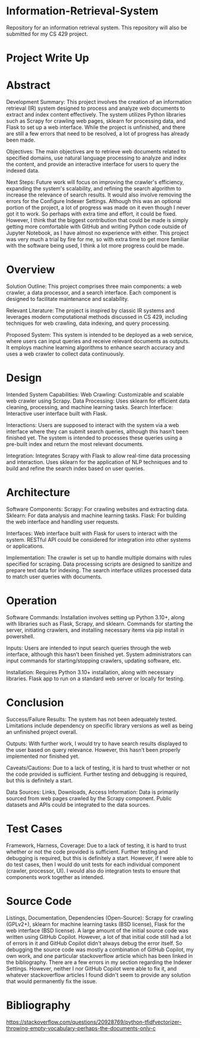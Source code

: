 # Information-Retrieval-System
Repository for an information retrieval system. This repository will also be submitted for my CS 429 project.

# Project Write Up

# Abstract
Development Summary: This project involves the creation of an information retrieval (IR) system designed to process and analyze web documents to extract and index content effectively. The system utilizes Python libraries such as Scrapy for crawling web pages, sklearn for processing data, and Flask to set up a web interface. While the project is unfinished, and there are still a few errors that need to be resolved, a lot of progress has already been made.

Objectives: The main objectives are to retrieve web documents related to specified domains, use natural language processing to analyze and index the content, and provide an interactive interface for users to query the indexed data.

Next Steps: Future work will focus on improving the crawler's efficiency, expanding the system's scalability, and refining the search algorithm to increase the relevance of search results. It would also involve removing the errors for the Configure Indexer Settings. Although this was an optional portion of the project, a lot of progress was made on it even though I never got it to work. So perhaps with extra time and effort, it could be fixed. However, I think that the biggest contribution that could be made is simply getting more comfortable with GitHub and writing Python code outside of Jupyter Notebook, as I have almost no experience with either. This project was very much a trial by fire for me, so with extra time to get more familiar with the software being used, I think a lot more progress could be made.


# Overview
Solution Outline: This project comprises three main components: a web crawler, a data processor, and a search interface. Each component is designed to facilitate maintenance and scalability.

Relevant Literature: The project is inspired by classic IR systems and leverages modern computational methods discussed in CS 429, including techniques for web crawling, data indexing, and query processing.

Proposed System: This system is intended to be deployed as a web service, where users can input queries and receive relevant documents as outputs. It employs machine learning algorithms to enhance search accuracy and uses a web crawler to collect data continuously.
# Design
Intended System Capabilities:
Web Crawling: Customizable and scalable web crawler using Scrapy.
Data Processing: Uses sklearn for efficient data cleaning, processing, and machine learning tasks.
Search Interface: Interactive user interface built with Flask.

Interactions:
Users are supposed to interact with the system via a web interface where they can submit search queries, although this hasn’t been finished yet.
The system is intended to processes these queries using a pre-built index and return the most relevant documents.

Integration:
Integrates Scrapy with Flask to allow real-time data processing and interaction.
Uses sklearn for the application of NLP techniques and to build and refine the search index based on user queries.


# Architecture
Software Components:
Scrapy: For crawling websites and extracting data.
Sklearn: For data analysis and machine learning tasks.
Flask: For building the web interface and handling user requests.

Interfaces:
Web interface built with Flask for users to interact with the system.
RESTful API could be considered for integration into other systems or applications.

Implementation:
The crawler is set up to handle multiple domains with rules specified for scraping.
Data processing scripts are designed to sanitize and prepare text data for indexing.
The search interface utilizes processed data to match user queries with documents.


# Operation
Software Commands:
Installation involves setting up Python 3.10+, along with libraries such as Flask, Scrapy, and sklearn.
Commands for starting the server, initiating crawlers, and installing necessary items via pip install in powershell.

Inputs:
Users are intended to input search queries through the web interface, although this hasn’t been finished yet.
System administrators can input commands for starting/stopping crawlers, updating software, etc.

Installation:
Requires Python 3.10+ installation, along with necessary libraries.
Flask app to run on a standard web server or locally for testing.


# Conclusion
Success/Failure Results:
The system has not been adequately tested.
Limitations include dependency on specific library versions as well as being an unfinished project overall.

Outputs:
With further work, I would try to have search results displayed to the user based on query relevance. However, this hasn’t been properly implemented nor finished yet.

Caveats/Cautions:
Due to a lack of testing, it is hard to trust whether or not the code provided is sufficient. Further testing and debugging is required, but this is definitely a start.

Data Sources:
Links, Downloads, Access Information:
Data is primarily sourced from web pages crawled by the Scrapy component.
Public datasets and APIs could be integrated to the data sources.


# Test Cases
Framework, Harness, Coverage:
Due to a lack of testing, it is hard to trust whether or not the code provided is sufficient. Further testing and debugging is required, but this is definitely a start. However, if I were able to do test cases, then I would do unit tests for each individual component (crawler, processor, UI). I would also do integration tests to ensure that components work together as intended.


# Source Code
Listings, Documentation, Dependencies (Open-Source):
Scrapy for crawling (GPLv2+), sklearn for machine learning tasks (BSD license), Flask for the web interface (BSD license).
A large amount of the initial source code was written using GitHub Copilot. However, a lot of that initial code still had a lot of errors in it and GitHub Copilot didn't always debug the error itself. So debugging the source code was mostly a combination of GitHub Copilot, my own work, and one particular stackoverflow article which has been linked in the bibliography. There are a few errors in my section regarding the Indexer Settings. However, neither I nor GitHub Copilot were able to fix it, and whatever stackoverflow articles I found didn't seem to provide any solution that would permanently fix the issue.


# Bibliography
https://stackoverflow.com/questions/20928769/python-tfidfvectorizer-throwing-empty-vocabulary-perhaps-the-documents-only-c 
